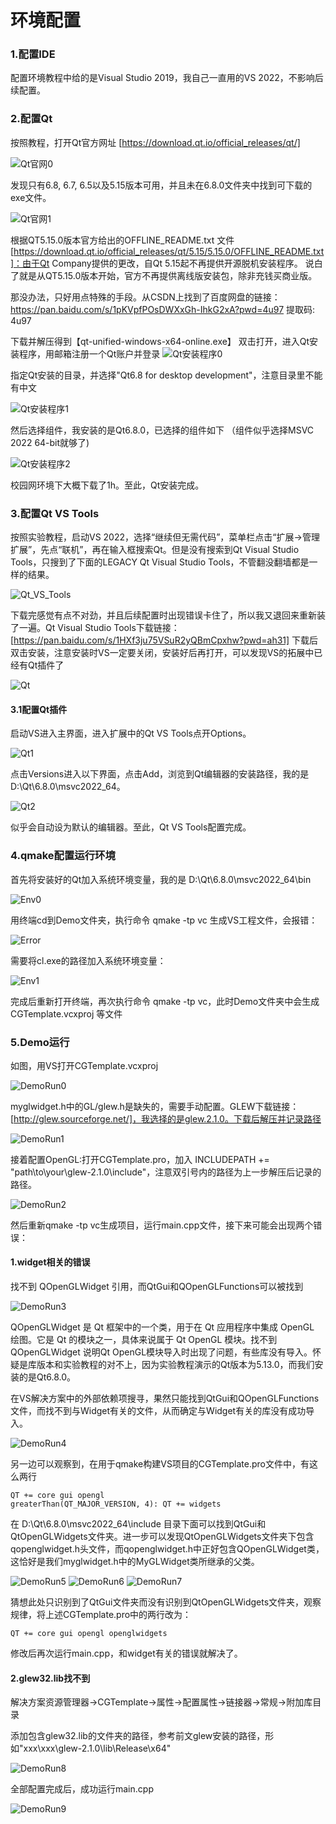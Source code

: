 # 环境配置

### 1.配置IDE
配置环境教程中给的是Visual Studio 2019，我自己一直用的VS 2022，不影响后续配置。

### 2.配置Qt
按照教程，打开Qt官方网址 [https://download.qt.io/official_releases/qt/]

![Qt官网0](assets\Qt_website0.png)

发现只有6.8, 6.7, 6.5以及5.15版本可用，并且未在6.8.0文件夹中找到可下载的exe文件。

![Qt官网1](assets\Qt_website1.png)

根据QT5.15.0版本官方给出的OFFLINE_README.txt 文件 [https://download.qt.io/official_releases/qt/5.15/5.15.0/OFFLINE_README.txt]：由于Qt Company提供的更改，自Qt 5.15起不再提供开源脱机安装程序。
说白了就是从QT5.15.0版本开始，官方不再提供离线版安装包，除非充钱买商业版。<br>

那没办法，只好用点特殊的手段。从CSDN上找到了百度网盘的链接：
https://pan.baidu.com/s/1pKVpfPOsDWXxGh-IhkG2xA?pwd=4u97
提取码: 4u97

下载并解压得到【qt-unified-windows-x64-online.exe】
双击打开，进入Qt安装程序，用邮箱注册一个Qt账户并登录
![Qt安装程序0](assets\Qt_install_0.png)

指定Qt安装的目录，并选择"Qt6.8 for desktop development"，注意目录里不能有中文

![Qt安装程序1](assets\Qt_install_1.png)

然后选择组件，我安装的是Qt6.8.0，已选择的组件如下
（组件似乎选择MSVC 2022 64-bit就够了)

![Qt安装程序2](assets\Qt_install_2.png)

校园网环境下大概下载了1h。至此，Qt安装完成。

### 3.配置Qt VS Tools
按照实验教程，启动VS 2022，选择“继续但无需代码”，菜单栏点击“扩展->管理扩展”，先点“联机”，再在输入框搜索Qt。但是没有搜索到Qt Visual Studio Tools，只搜到了下面的LEGACY Qt Visual Studio Tools，不管翻没翻墙都是一样的结果。

![Qt_VS_Tools](assets\Qt_VS_Tools.png)

下载完感觉有点不对劲，并且后续配置时出现错误卡住了，所以我又退回来重新装了一遍。Qt Visual Studio Tools下载链接：[https://pan.baidu.com/s/1HXf3ju75VSuR2yQBmCpxhw?pwd=ah31]
下载后双击安装，注意安装时VS一定要关闭，安装好后再打开，可以发现VS的拓展中已经有Qt插件了

![Qt](assets\Qt.png)

#### 3.1配置Qt插件

启动VS进入主界面，进入扩展中的Qt VS Tools点开Options。 

![Qt1](assets\Qt1.png)

点击Versions进入以下界面，点击Add，浏览到Qt编辑器的安装路径，我的是D:\Qt\6.8.0\msvc2022_64。

![Qt2](assets\Qt2.png)

似乎会自动设为默认的编辑器。至此，Qt VS Tools配置完成。

### 4.qmake配置运行环境

首先将安装好的Qt加入系统环境变量，我的是 D:\Qt\6.8.0\msvc2022_64\bin

![Env0](assets\Env0.png)

用终端cd到Demo文件夹，执行命令 qmake -tp vc 生成VS工程文件，会报错：

![Error](assets\error.png)

需要将cl.exe的路径加入系统环境变量：

![Env1](assets\Env1.png)

完成后重新打开终端，再次执行命令 qmake -tp vc，此时Demo文件夹中会生成 CGTemplate.vcxproj 等文件

### 5.Demo运行

如图，用VS打开CGTemplate.vcxproj

![DemoRun0](assets\DemoRun0.png)

myglwidget.h中的GL/glew.h是缺失的，需要手动配置。GLEW下载链接：[http://glew.sourceforge.net/]，我选择的是glew.2.1.0。下载后解压并记录路径

![DemoRun1](assets\DemoRun1.png)

接着配置OpenGL:打开CGTemplate.pro，加入 INCLUDEPATH += "path\to\your\glew-2.1.0\include"，注意双引号内的路径为上一步解压后记录的路径。

![DemoRun2](assets\DemoRun2.png)

然后重新qmake -tp vc生成项目，运行main.cpp文件，接下来可能会出现两个错误：
#### 1.widget相关的错误

找不到 QOpenGLWidget 引用，而QtGui和QOpenGLFunctions可以被找到

![DemoRun3](assets\DemoRun3.png)

QOpenGLWidget 是 Qt 框架中的一个类，用于在 Qt 应用程序中集成 OpenGL 绘图。它是 Qt 的模块之一，具体来说属于 Qt OpenGL 模块。找不到 QOpenGLWidget 说明Qt OpenGL模块导入时出现了问题，有些库没有导入。怀疑是库版本和实验教程的对不上，因为实验教程演示的Qt版本为5.13.0，而我们安装的是Qt6.8.0。

在VS解决方案中的外部依赖项搜寻，果然只能找到QtGui和QOpenGLFunctions文件，而找不到与Widget有关的文件，从而确定与Widget有关的库没有成功导入。

![DemoRun4](assets\DemoRun4.png)

另一边可以观察到，在用于qmake构建VS项目的CGTemplate.pro文件中，有这么两行
```
QT += core gui opengl
greaterThan(QT_MAJOR_VERSION, 4): QT += widgets
```
在 D:\Qt\6.8.0\msvc2022_64\include 目录下面可以找到QtGui和QtOpenGLWidgets文件夹。进一步可以发现QtOpenGLWidgets文件夹下包含qopenglwidget.h头文件，而qopenglwidget.h中正好包含QOpenGLWidget类，这恰好是我们myglwidget.h中的MyGLWidget类所继承的父类。

![DemoRun5](assets\DemoRun5.png)
![DemoRun6](assets\DemoRun6.png)
![DemoRun7](assets\DemoRun7.png)

猜想此处只识别到了QtGui文件夹而没有识别到QtOpenGLWidgets文件夹，观察规律，将上述CGTemplate.pro中的两行改为：
```
QT += core gui opengl openglwidgets
```
修改后再次运行main.cpp，和widget有关的错误就解决了。

#### 2.glew32.lib找不到

解决方案资源管理器→CGTemplate→属性→配置属性→链接器→常规→附加库目录

添加包含glew32.lib的文件夹的路径，参考前文glew安装的路径，形如"xxx\xxx\glew-2.1.0\lib\Release\x64"

![DemoRun8](assets\DemoRun8.png)

全部配置完成后，成功运行main.cpp

![DemoRun9](assets\DemoRun9.png)